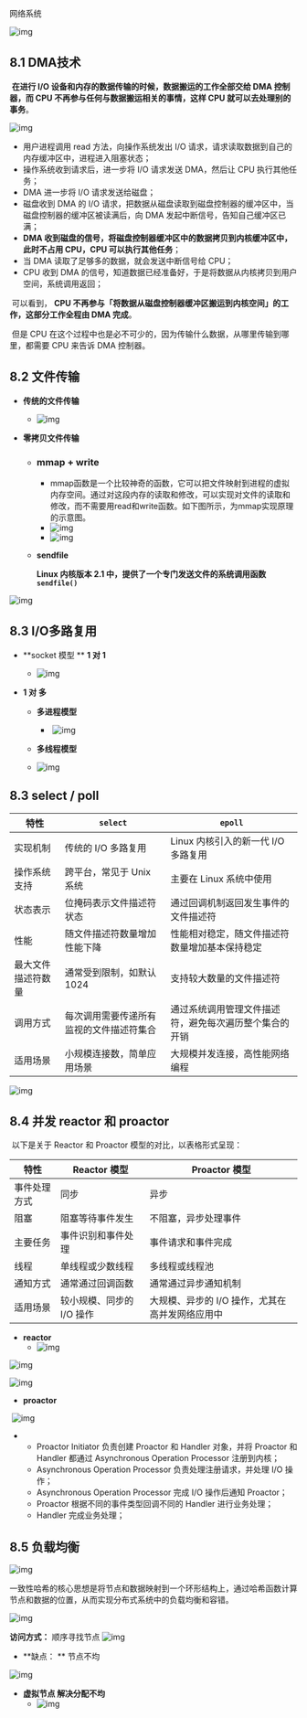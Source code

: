 网络系统

![img](https://cdn.xiaolincoding.com/gh/xiaolincoder/ImageHost2/%E6%93%8D%E4%BD%9C%E7%B3%BB%E7%BB%9F/%E9%9B%B6%E6%8B%B7%E8%B4%9D/%E9%9B%B6%E6%8B%B7%E8%B4%9D%E6%8F%90%E7%BA%B2.png)

## 8.1 DMA技术

​		**在进行 I/O 设备和内存的数据传输的时候，数据搬运的工作全部交给 DMA 控制器，而 CPU 不再参与任何与数据搬运相关的事情，这样 CPU 就可以去处理别的事务**。



![img](./%E7%BD%91%E7%BB%9C%E7%B3%BB%E7%BB%9F.assets/DRM%20I_O%20%E8%BF%87%E7%A8%8B.png)

- 用户进程调用 read 方法，向操作系统发出 I/O 请求，请求读取数据到自己的内存缓冲区中，进程进入阻塞状态；
- 操作系统收到请求后，进一步将 I/O 请求发送 DMA，然后让 CPU 执行其他任务；
- DMA 进一步将 I/O 请求发送给磁盘；
- 磁盘收到 DMA 的 I/O 请求，把数据从磁盘读取到磁盘控制器的缓冲区中，当磁盘控制器的缓冲区被读满后，向 DMA 发起中断信号，告知自己缓冲区已满；
- **DMA 收到磁盘的信号，将磁盘控制器缓冲区中的数据拷贝到内核缓冲区中，此时不占用 CPU，CPU 可以执行其他任务**；
- 当 DMA 读取了足够多的数据，就会发送中断信号给 CPU；
- CPU 收到 DMA 的信号，知道数据已经准备好，于是将数据从内核拷贝到用户空间，系统调用返回；

​		可以看到， **CPU 不再参与「将数据从磁盘控制器缓冲区搬运到内核空间」的工作，这部分工作全程由 DMA 完成**。

​		但是 CPU 在这个过程中也是必不可少的，因为传输什么数据，从哪里传输到哪里，都需要 CPU 来告诉 DMA 控制器。

## 8.2 文件传输

- **传统的文件传输**
  - ![img](./%E7%BD%91%E7%BB%9C%E7%B3%BB%E7%BB%9F.assets/%E4%BC%A0%E7%BB%9F%E6%96%87%E4%BB%B6%E4%BC%A0%E8%BE%93.png)

- **零拷贝文件传输**

  - ###  mmap + write

    - mmap函数是一个比较神奇的函数，它可以把文件映射到进程的虚拟内存空间。通过对这段内存的读取和修改，可以实现对文件的读取和修改，而不需要用read和write函数。如下图所示，为mmap实现原理的示意图。
    - ![img](./%E7%BD%91%E7%BB%9C%E7%B3%BB%E7%BB%9F.assets/watermark,type_ZmFuZ3poZW5naGVpdGk,shadow_10,text_aHR0cHM6Ly9ibG9nLmNzZG4ubmV0L2Jobml1bmFu,size_16,color_FFFFFF,t_70.png)
    - ![img](./%E7%BD%91%E7%BB%9C%E7%B3%BB%E7%BB%9F.assets/mmap%20%252B%20write%20%E9%9B%B6%E6%8B%B7%E8%B4%9D.png)

  - **sendfile**

    **Linux 内核版本 2.1 中，提供了一个专门发送文件的系统调用函数 `sendfile()`**

![img](./%E7%BD%91%E7%BB%9C%E7%B3%BB%E7%BB%9F.assets/senfile-3%E6%AC%A1%E6%8B%B7%E8%B4%9D.png)

## 8.3 I/O多路复用

- **socket 模型 **  **1 对 1**
  - ![img](./%E7%BD%91%E7%BB%9C%E7%B3%BB%E7%BB%9F.assets/tcp_socket.png)

- **1 对 多**

  - **多进程模型**
    - ​	![img](./%E7%BD%91%E7%BB%9C%E7%B3%BB%E7%BB%9F.assets/%E5%A4%9A%E8%BF%9B%E7%A8%8B.png)

  -  **多线程模型**
    - ![img](./%E7%BD%91%E7%BB%9C%E7%B3%BB%E7%BB%9F.assets/%E7%BA%BF%E7%A8%8B%E6%B1%A0.png)

## 8.3 select / poll



| 特性               | `select`                                 | `epoll`                                                |
| ------------------ | ---------------------------------------- | ------------------------------------------------------ |
| 实现机制           | 传统的 I/O 多路复用                      | Linux 内核引入的新一代 I/O 多路复用                    |
| 操作系统支持       | 跨平台，常见于 Unix 系统                 | 主要在 Linux 系统中使用                                |
| 状态表示           | 位掩码表示文件描述符状态                 | 通过回调机制返回发生事件的文件描述符                   |
| 性能               | 随文件描述符数量增加性能下降             | 性能相对稳定，随文件描述符数量增加基本保持稳定         |
| 最大文件描述符数量 | 通常受到限制，如默认 1024                | 支持较大数量的文件描述符                               |
| 调用方式           | 每次调用需要传递所有监视的文件描述符集合 | 通过系统调用管理文件描述符，避免每次遍历整个集合的开销 |
| 适用场景           | 小规模连接数，简单应用场景               | 大规模并发连接，高性能网络编程                         |

![img](./%E7%BD%91%E7%BB%9C%E7%B3%BB%E7%BB%9F.assets/epoll.png)

## 8.4 并发 reactor 和 proactor

​		以下是关于 Reactor 和 Proactor 模型的对比，以表格形式呈现：

| 特性         | Reactor 模型              | Proactor 模型                                   |
| ------------ | ------------------------- | ----------------------------------------------- |
| 事件处理方式 | 同步                      | 异步                                            |
| 阻塞         | 阻塞等待事件发生          | 不阻塞，异步处理事件                            |
| 主要任务     | 事件识别和事件处理        | 事件请求和事件完成                              |
| 线程         | 单线程或少数线程          | 多线程或线程池                                  |
| 通知方式     | 通常通过回调函数          | 通常通过异步通知机制                            |
| 适用场景     | 较小规模、同步的 I/O 操作 | 大规模、异步的 I/O 操作，尤其在高并发网络应用中 |

- **reactor**
  - ![img](./%E7%BD%91%E7%BB%9C%E7%B3%BB%E7%BB%9F.assets/%E5%8D%95Reactor%E5%8D%95%E8%BF%9B%E7%A8%8B.png)

![img](./%E7%BD%91%E7%BB%9C%E7%B3%BB%E7%BB%9F.assets/%E5%8D%95Reactor%E5%A4%9A%E7%BA%BF%E7%A8%8B.png)

![img](./%E7%BD%91%E7%BB%9C%E7%B3%BB%E7%BB%9F.assets/%E4%B8%BB%E4%BB%8EReactor%E5%A4%9A%E7%BA%BF%E7%A8%8B.png)

- **proactor**

​	![img](https://cdn.xiaolincoding.com/gh/xiaolincoder/ImageHost4@main/%E6%93%8D%E4%BD%9C%E7%B3%BB%E7%BB%9F/Reactor/Proactor.png)

- 
  - Proactor Initiator 负责创建 Proactor 和 Handler 对象，并将 Proactor 和 Handler 都通过 Asynchronous Operation Processor 注册到内核；
  - Asynchronous Operation Processor 负责处理注册请求，并处理 I/O 操作；
  - Asynchronous Operation Processor 完成 I/O 操作后通知 Proactor；
  - Proactor 根据不同的事件类型回调不同的 Handler 进行业务处理；
  - Handler 完成业务处理；

## 8.5 负载均衡

![img](./%E7%BD%91%E7%BB%9C%E7%B3%BB%E7%BB%9F.assets/d3279ad754257977f98e702cb156e9cf.png)

​		一致性哈希的核心思想是将节点和数据映射到一个环形结构上，通过哈希函数计算节点和数据的位置，从而实现分布式系统中的负载均衡和容错。

![img](./%E7%BD%91%E7%BB%9C%E7%B3%BB%E7%BB%9F.assets/0ea3960fef48d4cbaeb4bec4345301e7.png)

**访问方式：** 顺序寻找节点
	![img](./%E7%BD%91%E7%BB%9C%E7%B3%BB%E7%BB%9F.assets/30c2c70721c12f9c140358fbdc5f2282.png)

- **缺点： ** 节点不均

![img](./%E7%BD%91%E7%BB%9C%E7%B3%BB%E7%BB%9F.assets/d528bae6fcec2357ba2eb8f324ad9fd5.png)

- **虚拟节点 解决分配不均**
  - ![img](./%E7%BD%91%E7%BB%9C%E7%B3%BB%E7%BB%9F.assets/dbb57b8d6071d011d05eeadd93269e13.png)